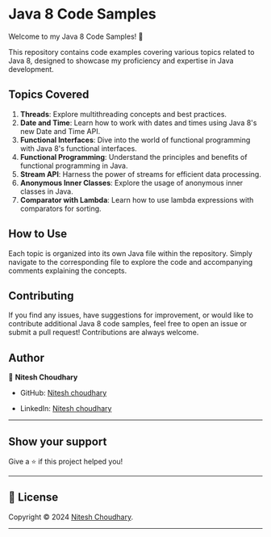 # Java 8 Code Samples

Welcome to my Java 8 Code Samples! 🚀

This repository contains code examples covering various topics related to Java 8, designed to showcase my proficiency and expertise in Java development.

## Topics Covered

1. **Threads**: Explore multithreading concepts and best practices.
2. **Date and Time**: Learn how to work with dates and times using Java 8's new Date and Time API.
3. **Functional Interfaces**: Dive into the world of functional programming with Java 8's functional interfaces.
4. **Functional Programming**: Understand the principles and benefits of functional programming in Java.
5. **Stream API**: Harness the power of streams for efficient data processing.
6. **Anonymous Inner Classes**: Explore the usage of anonymous inner classes in Java.
7. **Comparator with Lambda**: Learn how to use lambda expressions with comparators for sorting.

## How to Use

Each topic is organized into its own Java file within the repository. Simply navigate to the corresponding file to explore the code and accompanying comments explaining the concepts.

## Contributing

If you find any issues, have suggestions for improvement, or would like to contribute additional Java 8 code samples, feel free to open an issue or submit a pull request! Contributions are always welcome.

## Author

👤 **Nitesh Choudhary**

* GitHub: [Nitesh choudhary](https://github.com/itsmenitesh)

* LinkedIn: [Nitesh choudhary](https://www.linkedin.com/in/itsmenitesh/)
    
---
    
## Show your support

Give a ⭐️ if this project helped you!
    
---
    
## 📝 License

Copyright © 2024 [Nitesh Choudhary](https://github.com/itsmenitesh).<br />
    
---
